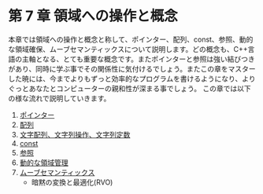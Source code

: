 # 第 7 章 領域への操作と概念
本章では領域への操作と概念と称して、ポインター、配列、const、参照、動的な領域確保、ムーブセマンティックスについて説明します。どの概念も、C++言語の主軸となる、とても重要な概念です。またポインターと参照は強い結びつきがあり、同時に学ぶ事でその関係性に気付けるでしょう。またこの章をマスターした暁には、今までよりもずっと効率的なプログラムを書けるようになり、よりぐっとあなたとコンピューターの親和性が深まる事でしょう。
この章では以下の様な流れで説明していきます。

1. [ポインター](/Chap7/71-ポインター.md)
2. [配列](/Chap7/72-配列.md)
3. [文字配列、文字列操作、文字列定数](/Chap7/73-文字配列、文字列操作、文字列定数.md)
4. [const](/Chap7/74-const.md)
5. [参照](/Chap7/73-参照.md)
6. [動的な領域管理](/Chap7/74-動的な領域確保.md)
7. [ムーブセマンティックス](/Chap7/74-ムーブセマンティックス.md)
    * 暗黙の変換と最適化(RVO)